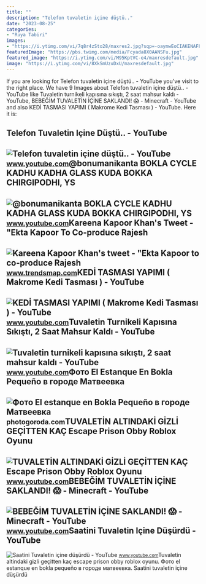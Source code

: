 ```yaml
---
title: ""
description: "Telefon tuvaletin içine düştü.."
date: "2023-08-25"
categories:
- "Ruya Tabiri"
images:
- "https://i.ytimg.com/vi/7q8r4zSto28/maxres2.jpg?sqp=-oaymwEoCIAKENAF8quKqQMcGADwAQH4Ac4FgAKACooCDAgAEAEYKSBkKGUwDw==&amp;rs=AOn4CLD0nCGrzZPJsuOUaw-4aQxf7p3rhw"
featuredImage: "https://pbs.twimg.com/media/Fcyada8X0AANSFu.jpg"
featured_image: "https://i.ytimg.com/vi/M95KptVC-e4/maxresdefault.jpg"
image: "https://i.ytimg.com/vi/8XkSmUzuDxU/maxresdefault.jpg"
---
```


If you are looking for Telefon tuvaletin içine düştü.. - YouTube you've visit to the right place. We have 9 Images about Telefon tuvaletin içine düştü.. - YouTube like Tuvaletin turnikeli kapısına sıkıştı, 2 saat mahsur kaldı - YouTube, BEBEĞİM TUVALETİN İÇİNE SAKLANDI! 😱 - Minecraft - YouTube and also KEDİ TASMASI YAPIMI ( Makrome Kedi Tasması ) - YouTube. Here it is:

Telefon Tuvaletin Içine Düştü.. - YouTube
-----------------------------------------

 ![Telefon tuvaletin içine düştü.. - YouTube](https://i.ytimg.com/vi/7q8r4zSto28/maxres2.jpg?sqp=-oaymwEoCIAKENAF8quKqQMcGADwAQH4Ac4FgAKACooCDAgAEAEYKSBkKGUwDw==&rs=AOn4CLD0nCGrzZPJsuOUaw-4aQxf7p3rhw) <small>www.youtube.com</small>@bonumanikanta BOKLA CYCLE KADHU KADHA GLASS KUDA BOKKA CHIRGIPODHI, YS
-----------------------------------------------------------------------

 ![@bonumanikanta BOKLA CYCLE KADHU KADHA GLASS KUDA BOKKA CHIRGIPODHI, YS](https://i.ytimg.com/vi/j5MhFMovKbs/maxresdefault.jpg?sqp=-oaymwEmCIAKENAF8quKqQMa8AEB-AH-CYAC0AWKAgwIABABGH8gQCg5MA8=&rs=AOn4CLAZQlnDycXn8qNWqH43GzogdudddQ) <small>www.youtube.com</small>Kareena Kapoor Khan's Tweet - "Ekta Kapoor To Co-produce Rajesh
---------------------------------------------------------------

 ![Kareena Kapoor Khan's tweet - "Ekta Kapoor to co-produce Rajesh](https://pbs.twimg.com/media/Fcyada8X0AANSFu.jpg) <small>www.trendsmap.com</small>KEDİ TASMASI YAPIMI ( Makrome Kedi Tasması ) - YouTube
------------------------------------------------------

 ![KEDİ TASMASI YAPIMI ( Makrome Kedi Tasması ) - YouTube](https://i.ytimg.com/vi/8XkSmUzuDxU/maxresdefault.jpg) <small>www.youtube.com</small>Tuvaletin Turnikeli Kapısına Sıkıştı, 2 Saat Mahsur Kaldı - YouTube
-------------------------------------------------------------------

 ![Tuvaletin turnikeli kapısına sıkıştı, 2 saat mahsur kaldı - YouTube](https://i.ytimg.com/vi/0tNdvfj3m9A/maxresdefault.jpg) <small>www.youtube.com</small>Фото El Estanque En Bokla Pequeño в городе Матвеевка
----------------------------------------------------

 ![Фото El estanque en Bokla Pequeño в городе Матвеевка](http://photocdn.photogoroda.com/source2/cn3159/r4593/c4611/54345390.jpg?v=20171213112136) <small>photogoroda.com</small>TUVALETİN ALTINDAKİ GİZLİ GEÇİTTEN KAÇ Escape Prison Obby Roblox Oyunu
----------------------------------------------------------------------

 ![TUVALETİN ALTINDAKİ GİZLİ GEÇİTTEN KAÇ Escape Prison Obby Roblox Oyunu](https://i.ytimg.com/vi/30tznoERERw/maxresdefault.jpg) <small>www.youtube.com</small>BEBEĞİM TUVALETİN İÇİNE SAKLANDI! 😱 - Minecraft - YouTube
---------------------------------------------------------

 ![BEBEĞİM TUVALETİN İÇİNE SAKLANDI! 😱 - Minecraft - YouTube](https://i.ytimg.com/vi/M95KptVC-e4/maxresdefault.jpg) <small>www.youtube.com</small>Saatini Tuvaletin Içine Düşürdü - YouTube
-----------------------------------------

 ![Saatini Tuvaletin içine düşürdü - YouTube](https://i.ytimg.com/vi/yUKHgblxUBY/maxresdefault.jpg?sqp=-oaymwEoCIAKENAF8quKqQMcGADwAQH4Ac4FgAKACooCDAgAEAEYZSBQKEIwDw==&rs=AOn4CLDcutCoM7LkGHZUs461UhVoNKqqDQ) <small>www.youtube.com</small>Tuvaleti̇n altindaki̇ gi̇zli̇ geçi̇tten kaç escape prison obby roblox oyunu. Фото el estanque en bokla pequeño в городе матвеевка. Saatini tuvaletin içine düşürdü
